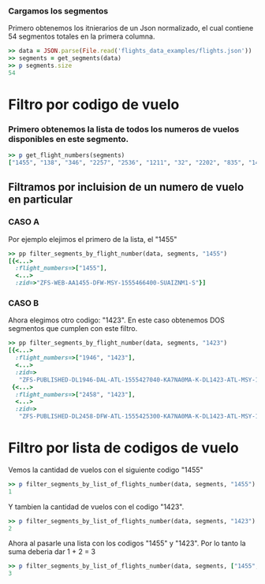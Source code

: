 <!--
Load the necessary libraries
>> require_relative '../../tool/filter_and_sort_functions_for_segments.rb'
<...>

-->

### Cargamos los segmentos

Primero obtenemos los itnierarios de un Json normalizado, el cual contiene 54 segmentos totales en la
primera columna.
```ruby
>> data = JSON.parse(File.read('flights_data_examples/flights.json'))
>> segments = get_segments(data)
>> p segments.size
54
```


# Filtro por codigo de vuelo

### Primero obtenemos la lista de todos los numeros de vuelos disponibles en este segmento. 

```ruby
>> p get_flight_numbers(segments)
["1455", "138", "346", "2257", "2536", "1211", "32", "2202", "835", "1433", "1363", "2458", "1402", "2053", "2014", "805", "886", "1393", "1950", "2501", "1416", "2489", "1946", "1423", "2418", "1412", "2393", "2492", "2055", "1321", "3468", "1131", "5663", "297", "6220", "2241", "3724", "1662", "673", "2134", "6222", "1754", "1238", "2085", "2607", "6215", "6194"]

```


## Filtramos por incluision  de un numero de vuelo en particular
### CASO A
Por ejemplo elejimos el primero de la lista, el "1455"

```ruby
>> pp filter_segments_by_flight_number(data, segments, "1455")
[{<...>
  :flight_numbers=>["1455"],
  <...>
  :zid=>"ZFS-WEB-AA1455-DFW-MSY-1555466400-SUAIZNM1-S"}]

```

### CASO B

Ahora elegimos otro codigo: "1423".
En este caso obtenemos DOS segmentos que cumplen con este filtro.

```ruby
>> pp filter_segments_by_flight_number(data, segments, "1423")
[{<...>
  :flight_numbers=>["1946", "1423"],
  <...>
  :zid=>
   "ZFS-PUBLISHED-DL1946-DAL-ATL-1555427040-KA7NA0MA-K-DL1423-ATL-MSY-1555437360-KA7NA0MA-K"},
 {<...>
  :flight_numbers=>["2458", "1423"],
  <...>
  :zid=>
   "ZFS-PUBLISHED-DL2458-DFW-ATL-1555425300-KA7NA0MA-K-DL1423-ATL-MSY-1555437360-KA7NA0MA-K"}]

```

# Filtro por lista de codigos de vuelo

Vemos la cantidad de vuelos con el siguiente codigo "1455"

```ruby
>> p filter_segments_by_list_of_flights_number(data, segments, "1455").size
1

```
Y tambien la cantidad de vuelos con el codigo "1423".

```ruby
>> p filter_segments_by_list_of_flights_number(data, segments, "1423").size
2

```

Ahora al pasarle una lista con los codigos "1455" y "1423".
Por lo tanto la suma deberia dar 1 + 2 = 3

```ruby
>> p filter_segments_by_list_of_flights_number(data, segments, ["1455", "1423"]).size
3

```